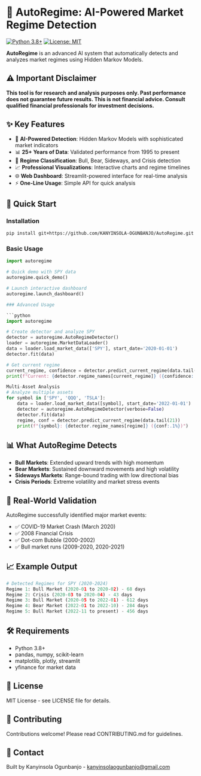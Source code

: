 # 🚀 AutoRegime: AI-Powered Market Regime Detection

[![Python 3.8+](https://img.shields.io/badge/python-3.8+-blue.svg)](https://www.python.org/downloads/)
[![License: MIT](https://img.shields.io/badge/License-MIT-yellow.svg)](https://opensource.org/licenses/MIT)

**AutoRegime** is an advanced AI system that automatically detects and analyzes market regimes using Hidden Markov Models.

## ⚠️ Important Disclaimer

**This tool is for research and analysis purposes only. Past performance does not guarantee future results. This is not financial advice. Consult qualified financial professionals for investment decisions.**

## ✨ Key Features

- 🤖 **AI-Powered Detection**: Hidden Markov Models with sophisticated market indicators
- 📊 **25+ Years of Data**: Validated performance from 1995 to present
- 🎯 **Regime Classification**: Bull, Bear, Sideways, and Crisis detection
- 📈 **Professional Visualizations**: Interactive charts and regime timelines
- 🌐 **Web Dashboard**: Streamlit-powered interface for real-time analysis
- ⚡ **One-Line Usage**: Simple API for quick analysis

## 🚀 Quick Start

### Installation
```bash
pip install git+https://github.com/KANYINSOLA-OGUNBANJO/AutoRegime.git
```

### Basic Usage
```python
import autoregime

# Quick demo with SPY data
autoregime.quick_demo()

# Launch interactive dashboard
autoregime.launch_dashboard()

### Advanced Usage

```python
import autoregime

# Create detector and analyze SPY
detector = autoregime.AutoRegimeDetector()
loader = autoregime.MarketDataLoader()
data = loader.load_market_data(['SPY'], start_date='2020-01-01')
detector.fit(data)

# Get current regime
current_regime, confidence = detector.predict_current_regime(data.tail(21))
print(f"Current: {detector.regime_names[current_regime]} ({confidence:.1%})")

Multi-Asset Analysis
# Analyze multiple assets
for symbol in ['SPY', 'QQQ', 'TSLA']:
    data = loader.load_market_data([symbol], start_date='2022-01-01')
    detector = autoregime.AutoRegimeDetector(verbose=False)
    detector.fit(data)
    regime, conf = detector.predict_current_regime(data.tail(21))
    print(f"{symbol}: {detector.regime_names[regime]} ({conf:.1%})")
```

## 📊 What AutoRegime Detects

- **Bull Markets**: Extended upward trends with high momentum
- **Bear Markets**: Sustained downward movements and high volatility  
- **Sideways Markets**: Range-bound trading with low directional bias
- **Crisis Periods**: Extreme volatility and market stress events

## 🎯 Real-World Validation

AutoRegime successfully identified major market events:
- ✅ COVID-19 Market Crash (March 2020)
- ✅ 2008 Financial Crisis
- ✅ Dot-com Bubble (2000-2002)
- ✅ Bull market runs (2009-2020, 2020-2021)

## 📈 Example Output

```python
# Detected Regimes for SPY (2020-2024)
Regime 1: Bull Market (2020-01 to 2020-02) - 68 days
Regime 2: Crisis (2020-03 to 2020-04) - 43 days  
Regime 3: Bull Market (2020-05 to 2022-01) - 612 days
Regime 4: Bear Market (2022-01 to 2022-10) - 284 days
Regime 5: Bull Market (2022-11 to present) - 456 days
```

## 🛠 Requirements

- Python 3.8+
- pandas, numpy, scikit-learn
- matplotlib, plotly, streamlit
- yfinance for market data

## 📝 License

MIT License - see LICENSE file for details.

## 🤝 Contributing

Contributions welcome! Please read CONTRIBUTING.md for guidelines.

## 📧 Contact

Built by Kanyinsola Ogunbanjo - kanyinsolaogunbanjo@gmail.com



